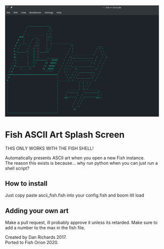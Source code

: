 ![Example Photo](example2.png)
# Fish ASCII Art Splash Screen
THIS ONLY WORKS WITH THE FISH SHELL!

Automatically presents ASCII art when you open a new Fish instance.<br>
The reason this exists is because... why run python when you can just run a shell script?



## How to install

Just copy paste ascii_fish.fish into your config.fish and boom itll load


## Adding your own art

Make a pull request, ill probably approve it unless its retarded. Make sure to add a number to the max in the fish file.

Created by Dan Richards 2017. <br>
Ported to Fish Orion 2020.
